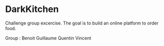 # DarkKitchen

Challenge group excercise. The goal is to build an online platform to order food.

Group : Benoit    Guillaume    Quentin    Vincent

